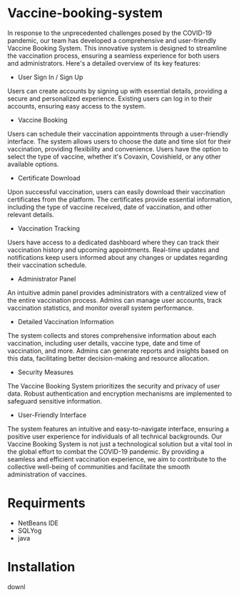 # Vaccine-booking-system

In response to the unprecedented challenges posed by the COVID-19 pandemic, our team has developed a comprehensive and user-friendly Vaccine Booking System. This innovative system is designed to streamline the vaccination process, ensuring a seamless experience for both users and administrators. Here's a detailed overview of its key features:

- User Sign In / Sign Up

Users can create accounts by signing up with essential details, providing a secure and personalized experience.
Existing users can log in to their accounts, ensuring easy access to the system.
- Vaccine Booking

Users can schedule their vaccination appointments through a user-friendly interface.
The system allows users to choose the date and time slot for their vaccination, providing flexibility and convenience.
Users have the option to select the type of vaccine, whether it's Covaxin, Covishield, or any other available options.
- Certificate Download

Upon successful vaccination, users can easily download their vaccination certificates from the platform.
The certificates provide essential information, including the type of vaccine received, date of vaccination, and other relevant details.
- Vaccination Tracking

Users have access to a dedicated dashboard where they can track their vaccination history and upcoming appointments.
Real-time updates and notifications keep users informed about any changes or updates regarding their vaccination schedule.
- Administrator Panel

An intuitive admin panel provides administrators with a centralized view of the entire vaccination process.
Admins can manage user accounts, track vaccination statistics, and monitor overall system performance.
- Detailed Vaccination Information

The system collects and stores comprehensive information about each vaccination, including user details, vaccine type, date and time of vaccination, and more.
Admins can generate reports and insights based on this data, facilitating better decision-making and resource allocation.
- Security Measures

The Vaccine Booking System prioritizes the security and privacy of user data.
Robust authentication and encryption mechanisms are implemented to safeguard sensitive information.
- User-Friendly Interface

The system features an intuitive and easy-to-navigate interface, ensuring a positive user experience for individuals of all technical backgrounds.
Our Vaccine Booking System is not just a technological solution but a vital tool in the global effort to combat the COVID-19 pandemic. By providing a seamless and efficient vaccination experience, we aim to contribute to the collective well-being of communities and facilitate the smooth administration of vaccines.
# Requirments
- NetBeans IDE
- SQLYog
- java 
# Installation
downl
